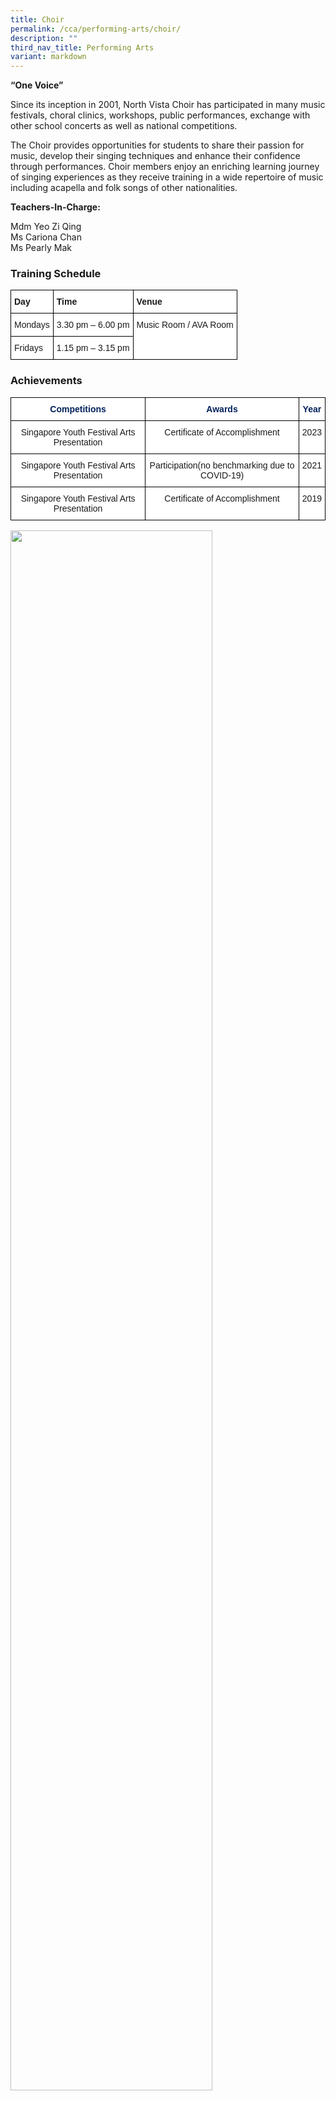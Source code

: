 ```yaml
---
title: Choir
permalink: /cca/performing-arts/choir/
description: ""
third_nav_title: Performing Arts
variant: markdown
---
```

**“One Voice”**

Since its inception in 2001, North Vista Choir has participated in many music festivals, choral clinics, workshops, public performances, exchange with other school concerts as well as national competitions.

The Choir provides opportunities for students to share their passion for music, develop their singing techniques and enhance their confidence through performances. Choir members enjoy an enriching learning journey of singing experiences as they receive training in a wide repertoire of music including acapella and folk songs of other nationalities.


 

**Teachers-In-Charge:**

Mdm Yeo Zi Qing <br>
Ms Cariona Chan <br>
Ms Pearly Mak

### Training Schedule

<style type="text/css">
.tg  {border-collapse:collapse;border-spacing:0;}
.tg td{border-color:black;border-style:solid;border-width:1px;font-family:Arial, sans-serif;font-size:14px;
  overflow:hidden;padding:10px 5px;word-break:normal;}
.tg th{border-color:black;border-style:solid;border-width:1px;font-family:Arial, sans-serif;font-size:14px;
  font-weight:normal;overflow:hidden;padding:10px 5px;word-break:normal;}
.tg .tg-dgl5{background-color:#FFF;font-weight:bold;text-align:left;vertical-align:top}
.tg .tg-ktyi{background-color:#FFF;text-align:left;vertical-align:top}
</style>
<table class="tg">
<thead>
  <tr>
    <th class="tg-dgl5">Day</th>
    <th class="tg-dgl5">Time</th>
    <th class="tg-dgl5">Venue</th>
  </tr>
</thead>
<tbody>
  <tr>
    <td class="tg-ktyi"> Mondays</td>
    <td class="tg-ktyi"> 3.30 pm – 6.00 pm</td>
    <td class="tg-ktyi" rowspan="2">Music Room / AVA Room</td>
  </tr>
  <tr>
    <td class="tg-ktyi">Fridays</td>
    <td class="tg-ktyi"> 1.15 pm – 3.15 pm</td>
  </tr>
</tbody>
</table>

### Achievements

<style type="text/css">
.tg  {border-collapse:collapse;border-spacing:0;}
.tg td{border-color:black;border-style:solid;border-width:1px;font-family:Arial, sans-serif;font-size:14px;
  overflow:hidden;padding:10px 5px;word-break:normal;}
.tg th{border-color:black;border-style:solid;border-width:1px;font-family:Arial, sans-serif;font-size:14px;
  font-weight:normal;overflow:hidden;padding:10px 5px;word-break:normal;}
.tg .tg-lqka{background-color:#FFF;color:#02225B;font-weight:bold;text-align:center;vertical-align:top}
.tg .tg-7yig{background-color:#FFF;text-align:center;vertical-align:top}
</style>
<table class="tg">
<thead>
  <tr>
    <th class="tg-lqka">Competitions</th>
    <th class="tg-lqka">Awards</th>
    <th class="tg-lqka">Year</th>
  </tr>
</thead>
<tbody>
	 <tr>
    <td class="tg-7yig">Singapore Youth Festival Arts Presentation<br></td>
    <td class="tg-7yig">Certificate of Accomplishment<br></td>
    <td class="tg-7yig">2023</td>
  </tr>
  <tr>
    <td class="tg-7yig"> Singapore Youth Festival Arts Presentation</td>
    <td class="tg-7yig"><span style="background-color:initial"> Participation(no benchmarking due to COVID-19)</span></td>
    <td class="tg-7yig"> 2021</td>
  </tr>
  <tr>
    <td class="tg-7yig"> Singapore Youth Festival Arts Presentation</td>
    <td class="tg-7yig"> Certificate of Accomplishment</td>
    <td class="tg-7yig"> 2019</td>
  </tr>
 
</tbody>
</table>

<img src="" style="width:80%">